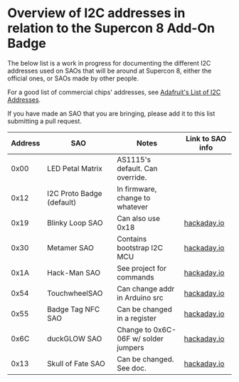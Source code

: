 # Overview of I2C addresses in relation to the Supercon 8 Add-On Badge

The below list is a work in progress for documenting the different I2C addresses used on SAOs that will be around at Supercon 8, either the official ones, or SAOs made by other people.

For a good list of commercial chips' addresses, see [Adafruit's List of I2C Addresses](https://learn.adafruit.com/i2c-addresses/the-list).

If you have made an SAO that you are bringing, please add it to this list submitting a pull request.

| Address    | SAO                       | Notes                           | Link to SAO info                   |
| ---------- | ------------------------- | ------------------------------- | ---------------------------------- |
| 0x00       | LED Petal Matrix          | AS1115's default. Can override. |                                    |
| 0x12       | I2C Proto Badge (default) | In firmware, change to whatever |                                    |
| 0x19       | Blinky Loop SAO           | Can also use 0x18               | [hackaday.io](https://hackaday.io/project/198163-blinky-loop-sao) |
| 0x30       | Metamer SAO               | Contains bootstrap I2C MCU      | [hackaday.io](https://hackaday.io/project/198439-metamer-sao) |
| 0x1A       | Hack-Man SAO              | See project for commands        | [hackaday.io](https://hackaday.io/project/198301-hack-man-sao) |
| 0x54       | TouchwheelSAO             | Can change addr in Arduino src  | [hackaday.io](https://hackaday.io/project/199100-touchwheelsao) |
| 0x55       | Badge Tag NFC SAO         | Can be changed in a register    | [hackaday.io](https://hackaday.io/project/198165-badge-tag-nfc-sao) |
| 0x6C       | duckGLOW SAO              | Change to 0x6C-06F w/ solder jumpers | [hackaday.io](https://hackaday.io/project/198918-duckglow-sao) |
| 0x13       | Skull of Fate SAO         | Can be changed. See doc.        | [hackaday.io](https://hackaday.io/project/198974-skull-of-fate-sao) |
